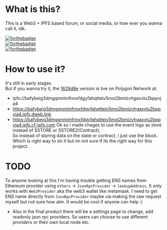 # What is this?
This is a Web3 + IPFS based forum, or social media, or how ever you wanna call it, idk.

[![forthebadge](https://forthebadge.com/images/badges/0-percent-optimized.svg)](https://forthebadge.com) <br />
[![forthebadge](https://forthebadge.com/images/badges/60-percent-of-the-time-works-every-time.svg)](https://forthebadge.com) <br />
[![forthebadge](https://forthebadge.com/images/badges/powered-by-black-magic.svg)](https://forthebadge.com)

# How to use it?
It's still in early stages. <br />
But if you wanna try it, 
the [1629d8e](https://github.com/DeepDoge/web3-forum/commit/1629d8e0e03e2f497571c1d2932cd12b9db70378) version is live on Polygon Network at: <br /> 
- ipfs://bafybeig3dmgqnmimfnnxfdgyfahqtteiv5moi2bmlzvhgaxvlu2bppvja4
- https://bafybeig3dmgqnmimfnnxfdgyfahqtteiv5moi2bmlzvhgaxvlu2bppvja4.ipfs.dweb.link
- https://bafybeig3dmgqnmimfnnxfdgyfahqtteiv5moi2bmlzvhgaxvlu2bppvja4.ipfs.cf-ipfs.com
Ok so i made chages to use the event logs as store instead of SSTORE or SSTORE2(Contract). <br />
So instead of storing data on the state or contract, i just use the block. <br />
Which is right way to do it but im not sure if its the right way for this project. <br />

# TODO
To anyone looking at this I'm having trouble getting ENS names from Ethereum provider using `ethers` -> `JsonRpcProvider` -> `lookupAddress`.
It only works with `Web3Provider` aka the web3 wallet like metamask. I need to get ENS name directly from `JsonRpcProvider` maybe via making the raw request myself but not sure how atm. It would be cool if anyone can help :)

- Also in the final product there will be a settings page to change, add readonly json rpc providers. So users can choose to use different providers or their own local node etc.

